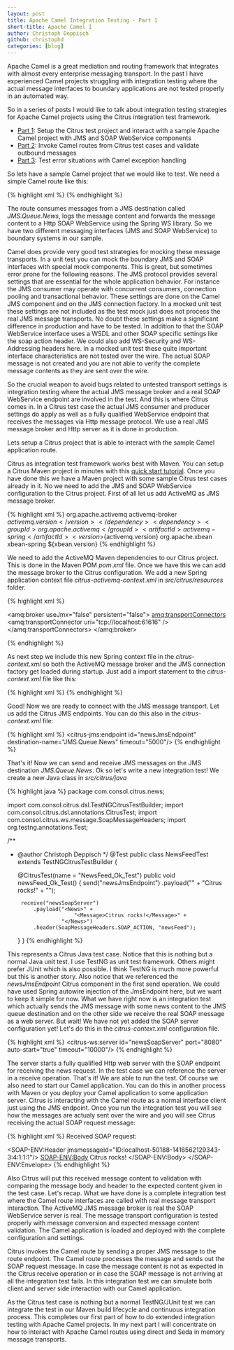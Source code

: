 ```yaml
---
layout: post
title: Apache Camel Integration Testing - Part 1
short-title: Apache Camel I
author: Christoph Deppisch
github: christophd
categories: [blog]
---
```


Apache Camel is a great mediation and routing framework that integrates with almost every enterprise messaging transport. In the past I have experienced Camel projects struggling with integration testing where the actual message interfaces to boundary applications are not tested properly in an automated way.

So in a series of posts I would like to talk about integration testing strategies for Apache Camel projects using the Citrus integration test framework.

* <a href="https://citrusframework.org/news/2014/11/21/camel-testing-part-1/" title="Part 1" target="_blank">Part 1</a>: Setup the Citrus test project and interact with a sample Apache Camel project with JMS and SOAP WebService components
* <a href="https://citrusframework.org/news/2015/05/27/camel-testing-part-2/" title="Part 2" target="_blank">Part 2</a>: Invoke Camel routes from Citrus test cases and validate outbound messages
* <a href="https://citrusframework.org/news/2015/06/03/camel-testing-part-3/" title="Part 3" target="_blank">Part 3</a>: Test error situations with Camel exception handling

So lets have a sample Camel project that we would like to test. We need a simple Camel route like this:

{% highlight xml %}
<camelContext id="camelContext" xmlns="http://camel.apache.org/schema/spring">
  <route id="newsRoute">
    <from uri="jms:queue:JMS.Queue.News"/>
    <to uri="log:com.consol.citrus.camel?level=INFO"/>
    <to uri="spring-ws:http://localhost:8080?soapAction=newsFeed"/>
  </route>
</camelContext>
{% endhighlight %}

The route consumes messages from a JMS destination called _JMS.Queue.News_, logs the message content and forwards the message content to a Http SOAP WebService using the Spring WS library. So we have two different messaging interfaces (JMS and SOAP WebService) to boundary systems in our sample. 

Camel does provide very good test strategies for mocking these message transports. In a unit test you can mock the boundary JMS and SOAP interfaces with special mock components. This is great, but sometimes error prone for the following reasons. The JMS protocol provides several settings that are essential for the whole application behavior. For instance the JMS consumer may operate with concurrent consumers, connection pooling and transactional behavior. These settings are done on the Camel JMS component and on the JMS connection factory. In a mocked unit test these settings are not included as the test mock just does not process the real JMS message transports. No doubt these settings make a significant difference in production and have to be tested. In addition to that the SOAP WebService interface uses a WSDL and other SOAP specific settings like the soap action header. We could also add WS-Security and WS-Addressing headers here. In a mocked unit test these quite important interface characteristics are not tested over the wire. The actual SOAP message is not created and you are not able to verify the complete message contents as they are sent over the wire.

So the crucial weapon to avoid bugs related to untested transport settings is integration testing where the actual JMS message broker and a real SOAP WebService endpoint are involved in the test. And this is where Citrus comes in. In a Citrus test case the actual JMS consumer and producer settings do apply as well as a fully qualified WebService endpoint that receives the messages via Http message protocol. We use a real JMS message broker and Http server as it is done in production.

Lets setup a Citrus project that is able to interact with the sample Camel application route.

Citrus as integration test framework works best with Maven. You can setup a Citrus Maven project in minutes with this <a href="http://www.citrusframework.org/tutorials-maven.html" title="Maven Quickstart" target="_blank">quick start tutorial</a>. Once you have done this we have a Maven project with some sample Citrus test cases already in it. No we need to add the JMS and SOAP WebService configuration to the Citrus project. First of all let us add ActiveMQ as JMS message broker.

{% highlight xml %}
<dependency>
  <groupId>org.apache.activemq</groupId>
  <artifactId>activemq-broker</artifactId>
  <version>${activemq.version}</version>
</dependency>
<dependency>
  <groupId>org.apache.activemq</groupId>
  <artifactId>activemq-spring</artifactId>
  <version>${activemq.version}</version>
</dependency>
<dependency>
  <groupId>org.apache.xbean</groupId>
  <artifactId>xbean-spring</artifactId>
  <version>${xbean.version}</version>
</dependency>
{% endhighlight %}

We need to add the ActiveMQ Maven dependencies to our Citrus project. This is done in the Maven POM _pom.xml_ file. Once we have this we can add the message broker to the Citrus configuration. We add a new Spring application context file _citrus-activemq-context.xml_ in _src/citrus/resources_ folder.

{% highlight xml %}
<?xml version="1.0" encoding="UTF-8"?>
<beans xmlns="http://www.springframework.org/schema/beans"
     xmlns:xsi="http://www.w3.org/2001/XMLSchema-instance"
     xmlns:amq="http://activemq.apache.org/schema/core"
     xsi:schemaLocation="http://www.springframework.org/schema/beans http://www.springframework.org/schema/beans/spring-beans.xsd
                     http://activemq.apache.org/schema/core http://activemq.apache.org/schema/core/activemq-core.xsd">

  <!-- Embedded ActiveMQ JMS broker -->
  <amq:broker useJmx="false" persistent="false">
    <amq:transportConnectors>
      <amq:transportConnector uri="tcp://localhost:61616" />
    </amq:transportConnectors>
  </amq:broker>

  <bean id="connectionFactory" class="org.apache.activemq.ActiveMQConnectionFactory">
    <property name="brokerURL" value="tcp://localhost:61616" />
  </bean>
</beans>
{% endhighlight %}

As next step we include this new Spring context file in the _citrus-context.xml_ so both the ActiveMQ message broker and the JMS connection factory get loaded during startup. Just add a import statement to the _citrus-context.xml_ file like this:

{% highlight xml %}
<import resource="classpath:citrus-activemq-context.xml"/>
{% endhighlight %}

Good! Now we are ready to connect with the JMS message transport. Let us add the Citrus JMS endpoints. You can do this also in the _citrus-context.xml_ file:

{% highlight xml %}
<citrus-jms:endpoint id="newsJmsEndpoint"
                   destination-name="JMS.Queue.News"
                   timeout="5000"/>
{% endhighlight %}

That's it! Now we can send and receive JMS messages on the JMS destination _JMS.Queue.News_. Ok so let's write a new integration test! We create a new Java class in _src/citrus/java_

{% highlight java %}
package com.consol.citrus.news;

import com.consol.citrus.dsl.TestNGCitrusTestBuilder;
import com.consol.citrus.dsl.annotations.CitrusTest;
import com.consol.citrus.ws.message.SoapMessageHeaders;
import org.testng.annotations.Test;

/**
 * @author Christoph Deppisch
 */
@Test
public class NewsFeedTest extends TestNGCitrusTestBuilder {
    
    @CitrusTest(name = "NewsFeed_Ok_Test")
    public void newsFeed_Ok_Test() {
        send("newsJmsEndpoint")
            .payload("<News>" +
                         "<Message>Citrus rocks!</Message>" +
                     "</News>");
        
        receive("newsSoapServer")
            .payload("<News>" +
                         "<Message>Citrus rocks!</Message>" +
                     "</News>")
            .header(SoapMessageHeaders.SOAP_ACTION, "newsFeed");
    }
}
{% endhighlight %}

This represents a Citrus Java test case. Notice that this is nothing but a normal Java unit test. I use TestNG as unit test framework. Others might prefer JUnit which is also possible. I think TestNG is much more powerful but this is another story. Also notice that we referenced the _newsJmsEndpoint_ Citrus component in the first send operation. We could have used Spring autowire injection of the JmsEndpoint here, but we want to keep it simple for now. What we have right now is an integration test which actually sends the JMS message with some news content to the JMS queue destination and on the other side we receive the real SOAP message as a web server. But wait! We have not yet added the SOAP server configuration yet! Let's do this in the _citrus-context.xml_ configuration file.

{% highlight xml %}
<citrus-ws:server id="newsSoapServer"
               port="8080"
               auto-start="true"
               timeout="10000"/>
{% endhighlight %} 

The server starts a fully qualified Http web server with the SOAP endpoint for receiving the news request. In the test case we can reference the server in a receive operation. That's it! We are able to run the test. Of course we also need to start our Camel application. You can do this in another process with Maven or you deploy your Camel application to some application server. Citrus is interacting with the Camel route as a normal interface client just using the JMS endpoint. Once you run the integration test you will see how the messages are actualy sent over the wire and you will see Citrus receiving the actual SOAP request message:

{% highlight xml %}
Received SOAP request:
<?xml version="1.0" encoding="UTF-8"?><SOAP-ENV:Envelope xmlns:SOAP-ENV="http://schemas.xmlsoap.org/soap/envelope/">
<SOAP-ENV:Header jmsmessageid="ID:localhost-50188-1416562129343-3:4:1:1:1"/>
<SOAP-ENV:Body>
<News>
<Message>Citrus rocks!</Message>
</News>
</SOAP-ENV:Body>
</SOAP-ENV:Envelope>
{% endhighlight %} 

Also Citrus will put this received message content to validation with comparing the message body and header to the expected content given in the test case. Let's recap. What we have done is a complete integration test where the Camel route interfaces are called with real message transport interaction. The ActiveMQ JMS message broker is real the SOAP WebService server is real. The message transport configuration is tested properly with message conversion and expected message content validation. The Camel application is loaded and deployed with the complete configuration and settings.

Citrus invokes the Camel route by sending a proper JMS message to the route endpoint. The Camel route processes the message and sends out the SOAP request message. In case the message content is not as expected in the Citrus receive operation or in case the SOAP message is not arriving at all the integration test fails. In this integration test we can simulate both client and server side interaction with our Camel application. 

As the Citrus test case is nothing but a normal TestNG/JUnit test we can integrate the test in our Maven build lifecycle and continuous integration process. This completes our first part of how to do extended integration testing with Apache Camel projects. In my next part I will concentrate on how to interact with Apache Camel routes using direct and Seda in memory message transports.
